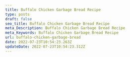 ```yaml
---
title: Buffalo Chicken Garbage Bread Recipe
type: posts
draft: false
seo_title: Buffalo Chicken Garbage Bread Recipe
meta_Description: Buffalo Chicken Garbage Bread Recipe
meta_Keywords: Buffalo Chicken Garbage Bread Recipe
url: buffalo-chicken-garbage-bread
date: 2022-07-23T10:54:23.263Z
updateDate: 2022-07-23T10:54:23.312Z
---
```

